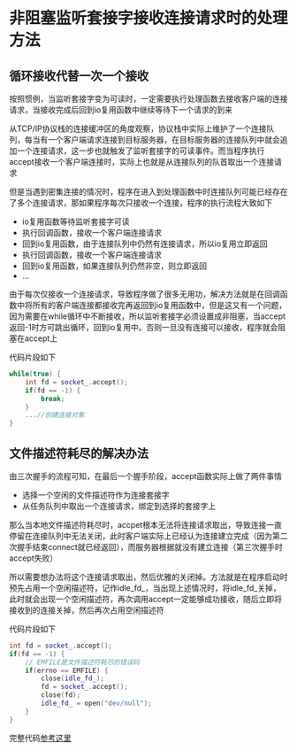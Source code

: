 # 非阻塞监听套接字接收连接请求时的处理方法

## 循环接收代替一次一个接收

按照惯例，当监听套接字变为可读时，一定需要执行处理函数去接收客户端的连接请求，当接收完成后回到io复用函数中继续等待下一个请求的到来

从TCP/IP协议栈的连接缓冲区的角度观察，协议栈中实际上维护了一个连接队列，每当有一个客户端请求连接到目标服务器，在目标服务器的连接队列中就会追加一个连接请求，这一步也就触发了监听套接字的可读事件。而当程序执行accept接收一个客户端连接时，实际上也就是从连接队列的队首取出一个连接请求

但是当遇到密集连接的情况时，程序在进入到处理函数中时连接队列可能已经存在了多个连接请求，那如果程序每次只接收一个连接，程序的执行流程大致如下

- io复用函数等待监听套接字可读
- 执行回调函数，接收一个客户端连接请求
- 回到io复用函数，由于连接队列中仍然有连接请求，所以io复用立即返回
- 执行回调函数，接收一个客户端连接请求
- 回到io复用函数，如果连接队列仍然非空，则立即返回
- ...

由于每次仅接收一个连接请求，导致程序做了很多无用功，解决方法就是在回调函数中将所有的客户端连接都接收完再返回到io复用函数中，但是这又有一个问题，因为需要在while循环中不断接收，所以监听套接字必须设置成非阻塞，当accept返回-1时方可跳出循环，回到io复用中。否则一旦没有连接可以接收，程序就会阻塞在accept上

代码片段如下

```c++
while(true) {
    int fd = socket_.accept();
    if(fd == -1) {
        break;
    }
    ...//创建连接对象
}
```

## 文件描述符耗尽的解决办法

由三次握手的流程可知，在最后一个握手阶段，accept函数实际上做了两件事情

- 选择一个空闲的文件描述符作为连接套接字
- 从任务队列中取出一个连接请求，绑定到选择的套接字上

那么当本地文件描述符耗尽时，accpet根本无法将连接请求取出，导致连接一直停留在连接队列中无法关闭，此时客户端实际上已经认为连接建立完成（因为第二次握手结束connect就已经返回），而服务器根据就没有建立连接（第三次握手时accept失败）

所以需要想办法将这个连接请求取出，然后优雅的关闭掉。方法就是在程序启动时预先占用一个空闲描述符，记作idle_fd_，当出现上述情况时，将idle\_fd\_关掉，此时就会出现一个空闲描述符，再次调用accept一定能够成功接收，随后立即将接收到的连接关掉，然后再次占用空闲描述符

代码片段如下

```c++
int fd = socket_.accept();
if(fd == -1) {
	// EMFILE是文件描述符耗尽的错误码
    if(errno == EMFILE) {
        close(idle_fd_);
        fd = socket_.accept();
        close(fd);
        idle_fd_ = open("dev/null");
    }
}
```

完整代码[参考这里](https://github.com/rocwangp/cortono/blob/master/net/adaptor.hpp)

